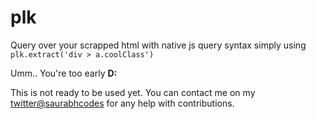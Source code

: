 # plk
Query over your scrapped html with native js query syntax simply using `plk.extract('div > a.coolClass')`

Umm.. You're too early **D:** 

This is not ready to be used yet. You can contact me on my [twitter@saurabhcodes](https://twitter.com/saurabhcodes) for any help with contributions.
